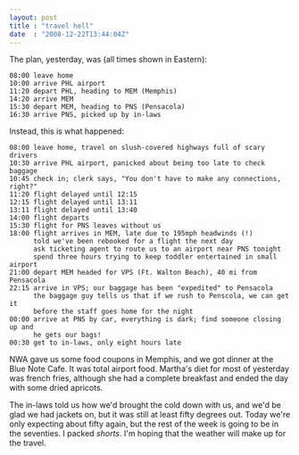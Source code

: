 ```yaml
---
layout: post
title : "travel hell"
date  : "2008-12-22T13:44:04Z"
---
```

The plan, yesterday, was (all times shown in Eastern):

    08:00 leave home
    10:00 arrive PHL airport
    11:20 depart PHL, heading to MEM (Memphis)
    14:20 arrive MEM
    15:30 depart MEM, heading to PNS (Pensacola)
    16:30 arrive PNS, picked up by in-laws

Instead, this is what happened:

    08:00 leave home, travel on slush-covered highways full of scary drivers
    10:30 arrive PHL airport, panicked about being too late to check baggage
    10:45 check in; clerk says, "You don't have to make any connections, right?"
    11:20 flight delayed until 12:15
    12:15 flight delayed until 13:11
    13:11 flight delayed until 13:40
    14:00 flight departs
    15:30 flight for PNS leaves without us
    18:00 flight arrives in MEM, late due to 195mph headwinds (!)
          told we've been rebooked for a flight the next day
          ask ticketing agent to route us to an airport near PNS tonight
          spend three hours trying to keep toddler entertained in small airport
    21:00 depart MEM headed for VPS (Ft. Walton Beach), 40 mi from Pensacola
    22:15 arrive in VPS; our baggage has been "expedited" to Pensacola
          the baggage guy tells us that if we rush to Penscola, we can get it
          before the staff goes home for the night
    00:00 arrive at PNS by car, everything is dark; find someone closing up and
          he gets our bags!
    00:30 get to in-laws, only eight hours late

NWA gave us some food coupons in Memphis, and we got dinner at the Blue Note
Cafe.  It was total airport food.  Martha's diet for most of yesterday was
french fries, although she had a complete breakfast and ended the day with some
dried apricots.

The in-laws told us how we'd brought the cold down with us, and we'd be glad we
had jackets on, but it was still at least fifty degrees out.  Today we're only
expecting about fifty again, but the rest of the week is going to be in the
seventies.  I packed *shorts*.  I'm hoping that the weather will make up for
the travel.

